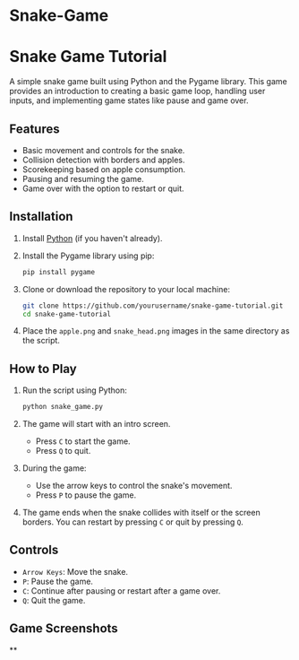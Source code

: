 # Snake-Game
# Snake Game Tutorial

A simple snake game built using Python and the Pygame library. This game provides an introduction to creating a basic game loop, handling user inputs, and implementing game states like pause and game over.

## Features
- Basic movement and controls for the snake.
- Collision detection with borders and apples.
- Scorekeeping based on apple consumption.
- Pausing and resuming the game.
- Game over with the option to restart or quit.

## Installation

1. Install [Python](https://www.python.org/) (if you haven't already).
2. Install the Pygame library using pip:

    ```bash
    pip install pygame
    ```

3. Clone or download the repository to your local machine:

    ```bash
    git clone https://github.com/yourusername/snake-game-tutorial.git
    cd snake-game-tutorial
    ```

4. Place the `apple.png` and `snake_head.png` images in the same directory as the script.

## How to Play

1. Run the script using Python:

    ```bash
    python snake_game.py
    ```

2. The game will start with an intro screen.
   - Press `C` to start the game.
   - Press `Q` to quit.

3. During the game:
   - Use the arrow keys to control the snake's movement.
   - Press `P` to pause the game.

4. The game ends when the snake collides with itself or the screen borders. You can restart by pressing `C` or quit by pressing `Q`.

## Controls
- `Arrow Keys`: Move the snake.
- `P`: Pause the game.
- `C`: Continue after pausing or restart after a game over.
- `Q`: Quit the game.

## Game Screenshots

**


